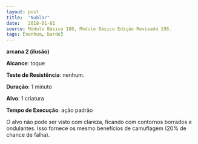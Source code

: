 ```yaml
---
layout: post
title:  "Nublar"
date:   2018-01-01
source: Módulo Básico 188, Módulo Básico Edição Revisada 198.
tags: [nenhum, bardo]
---
```


**arcana 2 (ilusão)**

**Alcance**: toque

**Teste de Resistência**: nenhum.

**Duração**: 1 minuto

**Alvo**: 1 criatura

**Tempo de Execução**: ação padrão

O alvo não pode ser visto com clareza, ficando com contornos borrados e ondulantes. Isso fornece os mesmo benefícios de camuflagem (20% de chance de falha).

